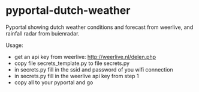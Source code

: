 # pyportal-dutch-weather
Pyportal showing dutch weather conditions and forecast from weerlive, and rainfall radar from buienradar.

Usage:
- get an api key from weerlive: http://weerlive.nl/delen.php
- copy file secrets_template.py to file secrets.py
- in secrets.py fill in the ssid and password of you wifi connection
- in secrets.py fill in the weerlive api key from step 1
- copy all to your pyportal and go
